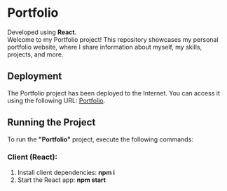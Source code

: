 # Portfolio

Developed using **React**.\
Welcome to my Portfolio project! This repository showcases my personal portfolio website, where I share information about myself, my skills, projects, and more.

## Deployment

The Portfolio project has been deployed to the Internet. You can access it using the following URL: [Portfolio](https://portfolio-iz63-danielrazal.vercel.app/).

## Running the Project

To run the **"Portfolio"** project, execute the following commands:

### Client (React):

1. Install client dependencies: **npm i**
2. Start the React app: **npm start**

